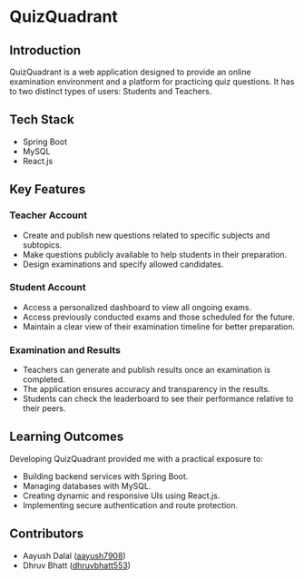 # QuizQuadrant


## Introduction

QuizQuadrant is a web application designed to provide an online examination environment and a platform for practicing quiz questions. It has to two distinct types of users: Students and Teachers.


## Tech Stack

- Spring Boot
- MySQL
- React.js


## Key Features

### Teacher Account
- Create and publish new questions related to specific subjects and subtopics.
- Make questions publicly available to help students in their preparation.
- Design examinations and specify allowed candidates.

### Student Account
- Access a personalized dashboard to view all ongoing exams.
- Access previously conducted exams and those scheduled for the future.
- Maintain a clear view of their examination timeline for better preparation.

### Examination and Results
- Teachers can generate and publish results once an examination is completed.
- The application ensures accuracy and transparency in the results.
- Students can check the leaderboard to see their performance relative to their peers.


## Learning Outcomes

Developing QuizQuadrant provided me with a practical exposure to:
- Building backend services with Spring Boot.
- Managing databases with MySQL.
- Creating dynamic and responsive UIs using React.js.
- Implementing secure authentication and route protection.


## Contributors
- Aayush Dalal ([aayush7908](https://github.com/aayush7908))
- Dhruv Bhatt ([dhruvbhatt553](https://github.com/dhruvbhatt553))
